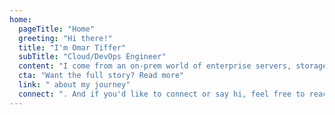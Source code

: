 ```yaml
---
home:
  pageTitle: "Home"
  greeting: "Hi there!"
  title: "I'm Omar Tiffer"
  subTitle: "Cloud/DevOps Engineer"
  content: "I come from an on-prem world of enterprise servers, storage, and virtualization. I've also built a few things on the frontend and explored some backend code along the way. Currently, I'm actively pursuing my AWS Solutions Architect Associate certification and progressively sharpening my DevOps skills."
  cta: "Want the full story? Read more"
  link: " about my journey"
  connect: ". And if you'd like to connect or say hi, feel free to reach out through the links below."
---
```

